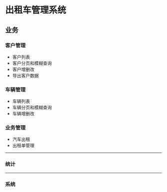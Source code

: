 # 出租车管理系统

## 业务

### 客户管理
- 客户列表
- 客户分页和模糊查询
- 客户增删改
- 导出客户数据

### 车辆管理
- 车辆列表
- 车辆分页和模糊查询
- 车辆增删改

### 业务管理
- 汽车出租
- 出租单管理

---
### 统计


---
### 系统

